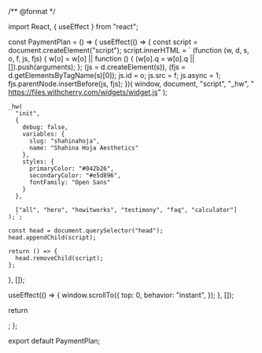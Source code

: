 /** @format */

import React, { useEffect } from "react";

const PaymentPlan = () => {
  useEffect(() => {
    const script = document.createElement("script");
    script.innerHTML = `
    (function (w, d, s, o, f, js, fjs) {
      w[o] =
        w[o] ||
        function () {
          (w[o].q = w[o].q || []).push(arguments);
        };
      (js = d.createElement(s)), (fjs = d.getElementsByTagName(s)[0]);
      js.id = o;
      js.src = f;
      js.async = 1;
      fjs.parentNode.insertBefore(js, fjs);
    })(
      window,
      document,
      "script",
      "_hw",
      " https://files.withcherry.com/widgets/widget.js"
    );

    _hw(
      "init",
      {
        debug: false,
        variables: {
          slug: "shahinahoja",
          name: "Shahina Hoja Aesthetics"
        },
        styles: {
          primaryColor: "#042b26",
          secondaryColor: "#e5d896",
          fontFamily: "Open Sans"
        }
      },

      ["all", "hero", "howitworks", "testimony", "faq", "calculator"]
    );`;

    const head = document.querySelector("head");
    head.appendChild(script);

    return () => {
      head.removeChild(script);
    };
  }, []);

  useEffect(() => {
    window.scrollTo({
      top: 0,
      behavior: "instant",
    });
  }, []);

  return <div id="all"></div>;
};

export default PaymentPlan;





